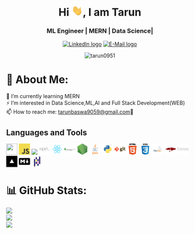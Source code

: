 <h1 align="center">Hi <img src="https://raw.githubusercontent.com/ABSphreak/ABSphreak/master/gifs/Hi.gif" width="30px">, I am Tarun</h1>
<h3 align="center">ML Engineer | MERN | Data Science|</h3>
<p align="center">
  <a href="https://www.linkedin.com/in/tarun-baswa/"><img src="https://img.shields.io/static/v1?label=LinkedIn&message=tarun-baswa&style=flat-square&logo=LinkedIn&color=blue" alt="LinkedIn logo" /></a>
  <a href="mailto:tarunbaswa9059@gmail.com"><img src="https://img.shields.io/static/v1?label=E-Mail&message=tarunbaswa9059@gmail.com&style=flat-square&logo=Mail.Ru&color=blue" alt="E-Mail logo" /></a>
</p>
<p align="center"> <img src="https://komarev.com/ghpvc/?username=tarun0951&label=Profile%20views&color=0e75b6&style=flat" alt="tarun0951" /> </p>

# 💫 About Me:
🌱 I’m currently learning  MERN<br>⚡ I’m interested in Data Science,ML,AI and Full Stack Development(WEB)<br>📫 How to reach me: tarunbaswa9059@gmail.com🚀<br> 
## Languages and Tools
<code><img height="30" width="30" src="https://upload.wikimedia.org/wikipedia/commons/0/05/Scikit_learn_logo_small.svg"></code>
<code><img height="30" src="https://raw.githubusercontent.com/github/explore/80688e429a7d4ef2fca1e82350fe8e3517d3494d/topics/javascript/javascript.png"></code>
<code><img height="30" src="https://seaborn.pydata.org/_images/logo-mark-lightbg.svg"></code>
<code><img height="30" src="https://raw.githubusercontent.com/github/explore/28b02bbc9ad9f7a503c43775aebeb515dc2da5fc/topics/nextjs/nextjs.png"></code>
<code><img height="30" src="https://raw.githubusercontent.com/github/explore/80688e429a7d4ef2fca1e82350fe8e3517d3494d/topics/react/react.png"></code>
<code><img height="30" src="https://raw.githubusercontent.com/github/explore/80688e429a7d4ef2fca1e82350fe8e3517d3494d/topics/mongodb/mongodb.png"></code>
<code><img height="30" src="https://raw.githubusercontent.com/github/explore/80688e429a7d4ef2fca1e82350fe8e3517d3494d/topics/nodejs/nodejs.png"></code>
<code><img height="30" src="https://raw.githubusercontent.com/github/explore/5b3600551e122a3277c2c5368af2ad5725ffa9a1/topics/java/java.png"></code>
<code><img height="30" src="https://raw.githubusercontent.com/github/explore/80688e429a7d4ef2fca1e82350fe8e3517d3494d/topics/python/python.png"></code>
<code><img height="30" src="https://raw.githubusercontent.com/github/explore/80688e429a7d4ef2fca1e82350fe8e3517d3494d/topics/git/git.png"></code>
<code><img height="30" src="https://raw.githubusercontent.com/github/explore/80688e429a7d4ef2fca1e82350fe8e3517d3494d/topics/html/html.png"></code>
<code><img height="30" src="https://raw.githubusercontent.com/github/explore/80688e429a7d4ef2fca1e82350fe8e3517d3494d/topics/css/css.png"></code>
<code><img height="30" src="https://raw.githubusercontent.com/github/explore/80688e429a7d4ef2fca1e82350fe8e3517d3494d/topics/mysql/mysql.png"></code>
<code><img height="30" src="https://raw.githubusercontent.com/github/explore/80688e429a7d4ef2fca1e82350fe8e3517d3494d/topics/mongoose/mongoose.png"></code>
<code><img height="30" src="https://raw.githubusercontent.com/github/explore/80688e429a7d4ef2fca1e82350fe8e3517d3494d/topics/express/express.png"></code>
<code><img height="30" src="https://raw.githubusercontent.com/github/explore/3c66f1237835e0b877190fbea528d0ebece7bccf/topics/vercel/vercel.png"></code>
<code><img height="30" src="https://raw.githubusercontent.com/github/explore/80688e429a7d4ef2fca1e82350fe8e3517d3494d/topics/markdown/markdown.png"></code>
<code><img height="30" src="https://raw.githubusercontent.com/devicons/devicon/2ae2a900d2f041da66e950e4d48052658d850630/icons/pandas/pandas-original.svg"></code>

# 📊 GitHub Stats:
![](https://github-readme-stats.vercel.app/api?username=Tarun0951&theme=chartreuse-dark&hide_border=false&include_all_commits=false&count_private=false)<br/>
![](https://github-readme-streak-stats.herokuapp.com/?user=Tarun0951&theme=chartreuse-dark&hide_border=false)<br/>
![](https://github-readme-stats.vercel.app/api/top-langs/?username=Tarun0951&theme=chartreuse-dark&hide_border=false&include_all_commits=false&count_private=false&layout=compact)                               







